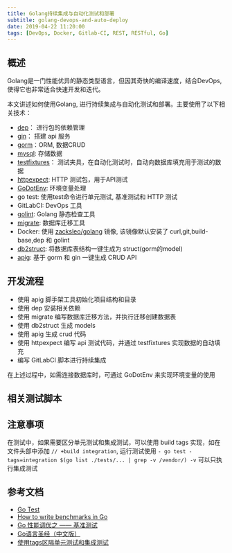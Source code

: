 ```yaml
---
title: Golang持续集成与自动化测试和部署
subtitle: golang-devops-and-auto-deploy
date: 2019-04-22 11:20:00
tags: [DevOps, Docker, Gitlab-CI, REST, RESTful, Go]
---
```


## 概述

Golang是一门性能优异的静态类型语言，但因其奇快的编译速度，结合DevOps, 使得它也非常适合快速开发和迭代。

本文讲述如何使用Golang, 进行持续集成与自动化测试和部署。主要使用了以下相关技术：

+ [dep](https://github.com/golang/dep)： 进行包的依赖管理
+ [gin](https://github.com/gin-gonic/gin)： 搭建 api 服务
+ [gorm](https://github.com/jinzhu/gorm)：ORM, 数据CRUD
+ [mysql](http://github.com/go-sql-driver/mysql): 存储数据
+ [testfixtures](https://github.com/go-testfixtures/testfixtures)： 测试夹具，在自动化测试时，自动向数据库填充用于测试的数据
+ [httpexpect](https://github.com/gavv/httpexpect): HTTP 测试包，用于API测试
+ [GoDotEnv](https://github.com/joho/godotenv): 环境变量处理
+ go test: 使用test命令进行单元测试, 基准测试和 HTTP 测试
+ GitLabCI: DevOps 工具
+ [golint](https://github.com/golang/lint): Golang 静态检查工具
+ [migrate](https://github.com/golang-migrate/migrate/): 数据库迁移工具
+ Docker: 使用 [zacksleo/golang](https://github.com/zacksleo/golang) 镜像, 该镜像默认安装了 curl,git,build-base,dep 和 golint
+ [db2struct](https://github.com/Shelnutt2/db2struct): 将数据库表结构一键生成为 struct(gorm的model)
+ [apig](https://github.com/cweagans/apig/tree/dep-conversion): 基于 gorm 和 gin 一键生成 CRUD API

##  开发流程

+ 使用 apig 脚手架工具初始化项目结构和目录
+ 使用 dep 安装相关依赖
+ 使用 migrate 编写数据库迁移方法，并执行迁移创建数据表
+ 使用 db2struct 生成 models
+ 使用 apig 生成 crud 代码
+ 使用 httpexpect 编写 api 测试代码，并通过 testfixtures 实现数据的自动填充
+ 编写 GitLabCI 脚本进行持续集成

在上述过程中，如需连接数据库时，可通过 GoDotEnv 来实现环境变量的使用

## 相关测试脚本


<script src="https://gist.github.com/zacksleo/6b86c61fff51939de7dbd6af531de9f3.js"></script>

## 注意事项

在测试中，如果需要区分单元测试和集成测试，可以使用 build tags 实现，如在文件头部中添加 `// +build integration`, 运行测试使用 `- go test -tags=integration $(go list ./tests/... | grep -v /vendor/) -v` 可以只执行集成测试




## 参考文档
+ [Go Test](https://golang.org/pkg/testing/)
+ [How to write benchmarks in Go](https://dave.cheney.net/2013/06/30/how-to-write-benchmarks-in-go)
+ [Go 性能调优之 —— 基准测试](https://segmentfault.com/a/1190000016354758)
+ [Go语言圣经（中文版）](https://yar999.gitbooks.io/gopl-zh/content/)
+ [使用tags区隔单元测试和集成测试](https://stackoverflow.com/questions/25965584/separating-unit-tests-and-integration-tests-in-go)

